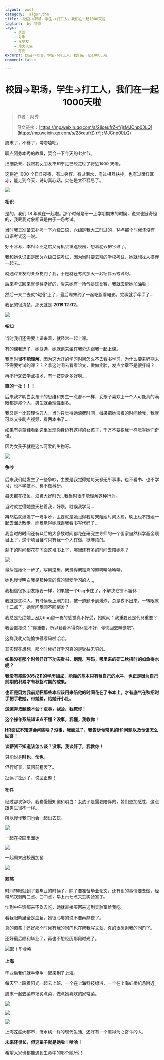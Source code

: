 ```yaml
---
layout:  post
category:  algorithm
title:  校园->职场，学生->打工人，我们在一起1000天啦
tagline:  by 阿秀
tags:
    - 原创
    - 对象
    - 女朋友
    - 烟火人生
    - 阿秀
excerpt: 校园->职场，学生->打工人，我们在一起1000天啦
comment: false

---
```



<h1 align="center">校园->职场，学生->打工人，我们在一起1000天啦</h1>

> 作者：阿秀
>
> 原文链接：[https://mp.weixin.qq.com/s/28ceufrZ-rYjzMJCnp0DLQ](https://mp.weixin.qq.com/s/28ceufrZ-rYjzMJCnp0DLQ)


周末了，不卷了，唠唠嗑吧。

聊点阿秀本秀的故事，契合一下今天的七夕节。

细细数来，我跟我女朋友不知不觉已经走过了将近1000 天啦。

这将近 1000 个日日夜夜，有过笑容、有过泪水，有过相互扶持，也有过面红耳赤，能走到今天，说句真心话，实在是太不容易了。

![](https://oss.interviewguide.cn/img/202205212314467.png)

#### 相识

是的，我们 18 年就在一起啦。那个时候是研一上学期期末的时候，说来也挺奇怪的，我跟我对象相识是由于一场考试。

当时我正准备去补考一下六级口语，六级是我大二时过的，14年那个时候还没有口语考试这一说。

好不容易，本科毕业之后又有机会重返校园，想着就去把它过了。

我和她认识正是因为六级口语考试，因为当时要去别的学校考试，她就想找人搭伴一起去。

就通过室友的关系找到了我，于是就在考试那天一起结伴去考试的。

后来考试回来就觉得挺好的，后来她有一场气排球比赛，我就去帮她加油啦！

然后一来二去就”勾搭“上了，最后周末约了一起吃饭看电影，完事就手牵手了...

我记的很清楚，那天就是 **2018.12.02**。

![](https://oss.interviewguide.cn/img/202205212314320.jpeg)



#### 相知

当时我们还需要上课来着，就经常一起上课。

有的课我选了，她没选，她就跑来坐在我旁边跟我一起上课。

我当时**很不能理解**，因为这大好的学习时间怎么不去看书学习，为什么要来听期末不需要考试的课？？？拿这时间去看看论文，做做实验，发点文章不是很好吗？

再不行就去学点技术，有一技傍身多好啊....

**直的一批！！！**

后来我才明白女孩子的思维和男生一点都不一样，女孩子喜欢上一个人可能真的满眼都是那个人，男生就会理性很多。

我又是个比较理性的人，当时只觉得她浪费时间，如果把她浪费的时间给我，我就可以又多刷点视频、看两本书了....

如果有男童鞋看到这里发现你身边有这样的女孩子，千万不要像我一样觉得她们奇怪。

因为女孩子就是这么可爱的生物呀。

![](https://oss.interviewguide.cn/img/202205212315874.png)

#### 争吵

后来我们就发生了一些争吵，主要是我觉得她每天都无所事事，也不看书、也不学习，也不学技术、也不做科研。

每天都在摸鱼，浪费大好时光...我当时很不能理解这种行为。

当时就觉得她整天粘着我，好烦，耽误我学习...

再然后就爆发了一场争吵，主要就是她觉得我每天陪她时间太短，晚上也不跟她一起去溜达散步，而我觉得她耽误我看书写代码了...

我当时的时间还有以后的大多数时间都花在研究生导师的一个国家自然科学基金项目上了，这个项目当时只有我一个人在做，挺麻烦的。

剩下的时间都花在下面这堆书上了，哪里还有多的时间去陪她呢？

![](https://oss.interviewguide.cn/img/202205212315943.jpeg)

最后是她让一步了，写到这里，我觉得我是真的直啊哈哈哈哈。

她也慢慢明白我是那种真的真的很爱学习的人,,,

我相信很多朋友跟我一样，如果被一个bug卡住了，不解决它誓不罢休！

我就是这种人，有时候晚上刷力扣，被一道题卡到爆炸，总是做不出来，一转眼就十二点了，她就问我回不回宿舍？

我总是拒绝她,,,因为bug留一夜的感觉真不好受，她就问：我重要还是代码重要？

我会直接说：”你重要，所以我看不得你休息不好，你快回去睡觉吧“。

这样我就又能愉快得写码啦哈哈。

其实现在想想，那个时候好好学习真的是受益无穷的。

**如果没有那个时候好好下功夫看书、刷题、写码，哪里来的研二秋招时的如鱼得水呢？**

**我没有那些985/211的学历加成，能靠的基本只有我自己的水平，也正是因为自己前期的积累才有秋招时期的成果。**

**也正是因为我前期把那些本应该用来陪他的时间花在了书本上，才有底气在秋招时手把手教她，带她躺，给她开小灶。**

**这道算法题题不会？没事，我会，我教你！**

**这个操作系统知识点不懂？没事，我懂，我教你！**

**HR面试不知道会问些啥？没事，我面过了，我告诉你常见的HR问题以及你该怎么回答！**

**谈薪资不知道该怎么谈？没事，我谈好了，我教你！**

只能说是**时也，命也**。

但行好事，莫问前程罢了。

扯远了扯远了，说回正题！

#### 相伴

经过那次争吵，我也慢慢知道和明白：女孩子是需要陪伴的，她们更加感性，这点跟男生很不一样。

所以慢慢我们也会一起出去玩。

![](https://oss.interviewguide.cn/img/202205212315120.jpeg)

一起在校园里溜达

![](https://oss.interviewguide.cn/img/202205212315863.jpeg)

一起周末出校园加餐

![](https://oss.interviewguide.cn/img/202205212315699.png)

#### 煎熬

时间转眼就到了要毕业的时候了，除了要准备毕业论文，还有别的事情要去做，经常熬夜到两三点、三四点，早上六七点又去实验室了。

忙到中午饭都来不及去吃，她就直接买回来送到实验室给我吃。

看我眼睛里全是血丝，她很心疼的说不要再熬夜了。

真的煎熬！还好那个时候有我的同门也在帮我写文章，真的很感谢我的同门了。

还好最后顺利毕业了，再也不想经历那段时光了。

![耶！毕业咯](https://oss.interviewguide.cn/img/202205212315023.jpeg)

#### 上海

毕业后我们就手牵手一起来到了上海。

每天早上踩着阳光一起去上班，一个在上海科技绿洲，一个在上海虹桥机场附近。

周末一起去菜市场买点菜，做点她喜欢的家常菜。

![](https://oss.interviewguide.cn/img/202205212315152.jpeg)



![](https://oss.interviewguide.cn/img/202205212316645.jpeg)

![](https://oss.interviewguide.cn/img/202205212316930.jpeg)



上海这座大都市，流水线一样的现代生活，还好有一个值得为之奋斗的人。

**未来还很长，但这辈子就是她啦！哈哈！**

希望大家也都能遇到生命中的那个她/他！
